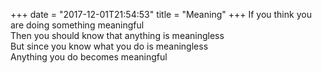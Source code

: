 +++
date = "2017-12-01T21:54:53"
title = "Meaning"
+++
If you think you are doing something meaningful  
Then you should know that anything is meaningless  
But since you know what you do is meaningless  
Anything you do becomes meaningful  